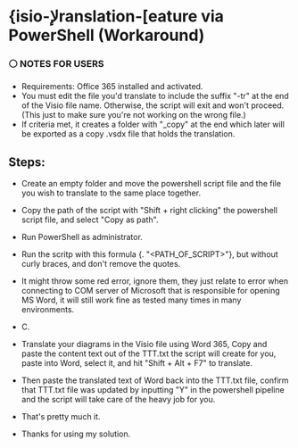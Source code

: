 # {isio-لإranslation-[eature via PowerShell (Workaround)

### ⚪ NOTES FOR USERS

- Requirements: Office 365 installed and activated. 
- You must edit the file you'd translate to include the suffix "-tr" at the end of the Visio file name. Otherwise, the script will exit and won't proceed. (This just to make sure you're not working on the wrong file.)
- If criteria met, it creates a folder with "_copy" at the end which later will be exported as a copy .vsdx file that holds the translation.

## Steps:

- Create an empty folder and move the powershell script file and the file you wish to translate to the same place together.
- Copy the path of the script with "Shift + right clicking" the powershell script file, and select "Copy as path".
- Run PowerShell as administrator.
- Run the scritp with this formula {. "<PATH_OF_SCRIPT>"}, but without curly braces, and don't remove the quotes.
- It might throw some red error, ignore them, they just relate to error when connecting to COM server of Microsoft that is responsible for opening MS Word, it will still work fine as tested many times in many environments.

- C.
- Translate your diagrams in the Visio file using Word 365, Copy and paste the content text out of the TTT.txt the script will create for you, paste into Word, select it, and hit "Shift + Alt + F7" to translate.
- Then paste the translated text of Word back into the TTT.txt file, confirm that TTT.txt file was updated by inputting "Y" in the powershell pipeline and the script will take care of the heavy job for you.

- That's pretty much it.
- Thanks for using my solution.
